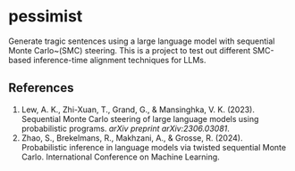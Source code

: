# pessimist

Generate tragic sentences using a large language model with sequential Monte
Carlo~(SMC) steering. This is a project to test out different SMC-based
inference-time alignment techniques for LLMs.

## References
1.  Lew, A. K., Zhi-Xuan, T., Grand, G., & Mansinghka, V. K. (2023). Sequential Monte Carlo steering of large language models using probabilistic programs. *arXiv preprint arXiv:2306.03081*.
2.  Zhao, S., Brekelmans, R., Makhzani, A., & Grosse, R. (2024). Probabilistic inference in language models via twisted sequential Monte Carlo. International Conference on Machine Learning.
